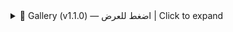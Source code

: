 ﻿<details>
  <summary>📸 Gallery (v1.1.0) — اضغط للعرض | Click to expand</summary>

  <p><b>S1 — Convergence | التقارب</b><br>
  Efficiency & Fairness meet the targets (≥0.80, ≥0.70).<br>
  <img src="https://github.com/mohammedsupoh/CARE-5G/releases/download/v1.1.0/CARE_figure1_convergence_v1.1.0.png" alt="S1 Convergence" /></p>

  <p><b>S2 — Satisfaction | الرضا</b><br>
  Satisfaction fluctuates and is not the optimization target under scarcity.<br>
  <img src="https://github.com/mohammedsupoh/CARE-5G/releases/download/v1.1.0/CARE_figure2_satisfaction_v1.1.0.png" alt="S2 Satisfaction" /></p>

  <p><b>S3 — Combined Metrics | المقاييس المجمّعة</b><br>
  Efficiency/Fairness trend up; satisfaction comparatively lower.<br>
  <img src="https://github.com/mohammedsupoh/CARE-5G/releases/download/v1.1.0/CARE_figure3_combined_metrics_v1.1.0.png" alt="S3 Combined" /></p>

  <p><b>S4 — Success Zones | مناطق النجاح</b><br>
  Inside success region (≥0.80, ≥0.70).<br>
  <img src="https://github.com/mohammedsupoh/CARE-5G/releases/download/v1.1.0/CARE_figure4_success_zones_v1.1.0.png" alt="S4 Success zones" /></p>

  <p><b>T1 — Final Table | الجدول النهائي</b><br>
  Final metrics and last-10 means.<br>
  <img src="https://github.com/mohammedsupoh/CARE-5G/releases/download/v1.1.0/CARE_table1_final_results_v1.1.0.png" alt="T1 Final table" /></p>
</details>
